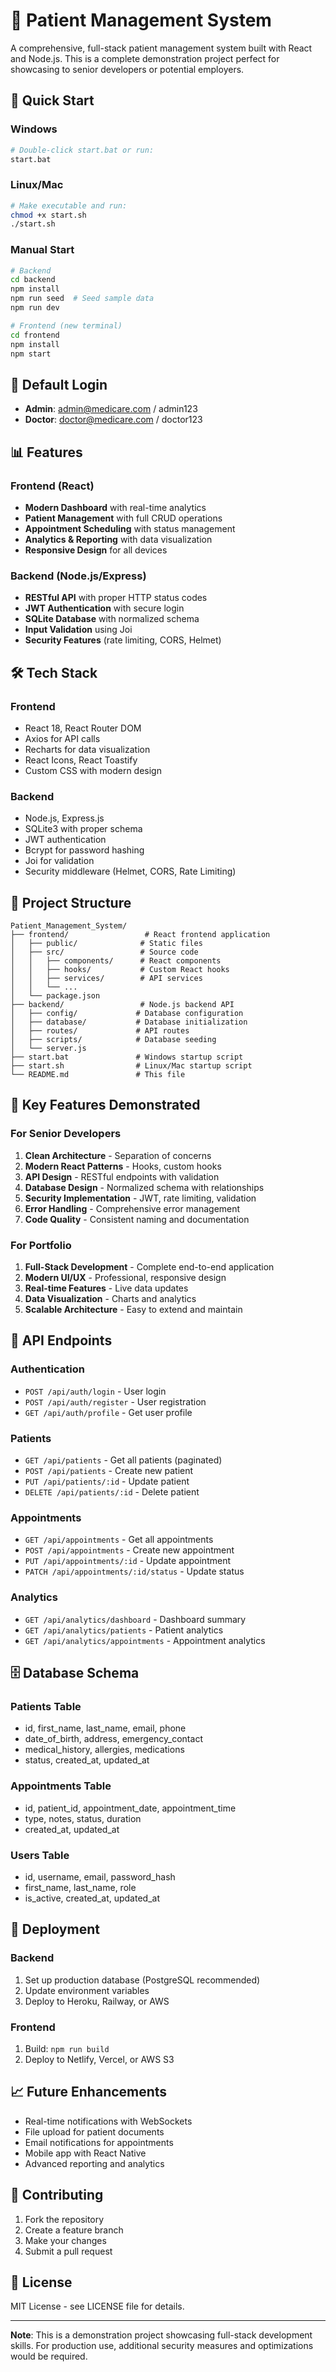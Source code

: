 # 🏥 Patient Management System

A comprehensive, full-stack patient management system built with React and Node.js. This is a complete demonstration project perfect for showcasing to senior developers or potential employers.

## 🚀 Quick Start

### Windows
```bash
# Double-click start.bat or run:
start.bat
```

### Linux/Mac
```bash
# Make executable and run:
chmod +x start.sh
./start.sh
```

### Manual Start
```bash
# Backend
cd backend
npm install
npm run seed  # Seed sample data
npm run dev

# Frontend (new terminal)
cd frontend
npm install
npm start
```

## 🔑 Default Login
- **Admin**: admin@medicare.com / admin123
- **Doctor**: doctor@medicare.com / doctor123

## 📊 Features

### Frontend (React)
- **Modern Dashboard** with real-time analytics
- **Patient Management** with full CRUD operations
- **Appointment Scheduling** with status management
- **Analytics & Reporting** with data visualization
- **Responsive Design** for all devices

### Backend (Node.js/Express)
- **RESTful API** with proper HTTP status codes
- **JWT Authentication** with secure login
- **SQLite Database** with normalized schema
- **Input Validation** using Joi
- **Security Features** (rate limiting, CORS, Helmet)

## 🛠️ Tech Stack

### Frontend
- React 18, React Router DOM
- Axios for API calls
- Recharts for data visualization
- React Icons, React Toastify
- Custom CSS with modern design

### Backend
- Node.js, Express.js
- SQLite3 with proper schema
- JWT authentication
- Bcrypt for password hashing
- Joi for validation
- Security middleware (Helmet, CORS, Rate Limiting)

## 📁 Project Structure

```
Patient_Management_System/
├── frontend/                 # React frontend application
│   ├── public/              # Static files
│   ├── src/                 # Source code
│   │   ├── components/      # React components
│   │   ├── hooks/           # Custom React hooks
│   │   ├── services/        # API services
│   │   └── ...
│   └── package.json
├── backend/                 # Node.js backend API
│   ├── config/             # Database configuration
│   ├── database/           # Database initialization
│   ├── routes/             # API routes
│   ├── scripts/            # Database seeding
│   └── server.js
├── start.bat               # Windows startup script
├── start.sh                # Linux/Mac startup script
└── README.md               # This file
```

## 🎯 Key Features Demonstrated

### For Senior Developers
1. **Clean Architecture** - Separation of concerns
2. **Modern React Patterns** - Hooks, custom hooks
3. **API Design** - RESTful endpoints with validation
4. **Database Design** - Normalized schema with relationships
5. **Security Implementation** - JWT, rate limiting, validation
6. **Error Handling** - Comprehensive error management
7. **Code Quality** - Consistent naming and documentation

### For Portfolio
1. **Full-Stack Development** - Complete end-to-end application
2. **Modern UI/UX** - Professional, responsive design
3. **Real-time Features** - Live data updates
4. **Data Visualization** - Charts and analytics
5. **Scalable Architecture** - Easy to extend and maintain

## 🔧 API Endpoints

### Authentication
- `POST /api/auth/login` - User login
- `POST /api/auth/register` - User registration
- `GET /api/auth/profile` - Get user profile

### Patients
- `GET /api/patients` - Get all patients (paginated)
- `POST /api/patients` - Create new patient
- `PUT /api/patients/:id` - Update patient
- `DELETE /api/patients/:id` - Delete patient

### Appointments
- `GET /api/appointments` - Get all appointments
- `POST /api/appointments` - Create new appointment
- `PUT /api/appointments/:id` - Update appointment
- `PATCH /api/appointments/:id/status` - Update status

### Analytics
- `GET /api/analytics/dashboard` - Dashboard summary
- `GET /api/analytics/patients` - Patient analytics
- `GET /api/analytics/appointments` - Appointment analytics

## 🗄️ Database Schema

### Patients Table
- id, first_name, last_name, email, phone
- date_of_birth, address, emergency_contact
- medical_history, allergies, medications
- status, created_at, updated_at

### Appointments Table
- id, patient_id, appointment_date, appointment_time
- type, notes, status, duration
- created_at, updated_at

### Users Table
- id, username, email, password_hash
- first_name, last_name, role
- is_active, created_at, updated_at

## 🚀 Deployment

### Backend
1. Set up production database (PostgreSQL recommended)
2. Update environment variables
3. Deploy to Heroku, Railway, or AWS

### Frontend
1. Build: `npm run build`
2. Deploy to Netlify, Vercel, or AWS S3

## 📈 Future Enhancements

- Real-time notifications with WebSockets
- File upload for patient documents
- Email notifications for appointments
- Mobile app with React Native
- Advanced reporting and analytics

## 🤝 Contributing

1. Fork the repository
2. Create a feature branch
3. Make your changes
4. Submit a pull request

## 📄 License

MIT License - see LICENSE file for details.

---

**Note**: This is a demonstration project showcasing full-stack development skills. For production use, additional security measures and optimizations would be required.

